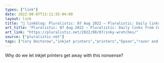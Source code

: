 ```yaml
---
types: ["link"]
date: 2022-08-07T13:11:55-04:00
layout: link
title: "🔗 linkblog: Pluralistic: 07 Aug 2022 – Pluralistic: Daily links from Cory Doctorow'"
art_title: "Pluralistic: 07 Aug 2022 – Pluralistic: Daily links from Cory Doctorow"
art_link: "https://pluralistic.net/2022/08/07/inky-wretches/"
source: ["pluralistic.net"]
tags: ["Cory Doctorow","inkjet printers","printers","Epson","razor and blades"]
---
```

Why do we let inkjet printers get away with this nonsense?
 
